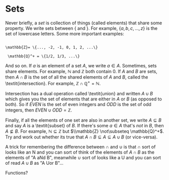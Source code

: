 # Sets


Never briefly, a *set* is collection of things (called elements) that share some property. We write sets between $\{$ and $\}$. For example, $\{a, b, c, ..., z\}$ is the set of lowercase letters. Some more important examples:


```{math}  \mathbb{N} = \{0, 1, 2, ...\}

\mathbb{Z}= \{..., -2, -1, 0, 1, 2, ...\}

 \mathbb{Q}^+ = \{1/2, 1/3, ...\} 

 ```

And so on. If $a$ is an element of a set $A$, we write $a \in A$. Sometimes, sets share elements. For example, $\mathbb{N}$ and $\mathbb{Z}$ both contain $0$. If $A$ and $B$ are sets, then $A \cap B$ is the set of all the shared elements of $A$ and $B$, called the \textit{intersection}. For example, $\mathbb{Z} \cap \mathbb{Q}^+ = \mathbb{N}$. 


Intersection has a dual operation called \textit{union} and written $A \cup B$ which gives you the set of elements that are either in $A$ or $B$ (as opposed to both). So if $EVEN$ is the set of even integers and $ODD$ is the set of odd integers, then $EVEN \cup ODD = \mathbb{Z}$. 



Finally, if all the elements of one set are also in another set, we write $A \subseteq B$ and say $A$ is a \textit{subset} of $B$. If there's some $a \in A$ that's *not* in $B$, then $A \not\subseteq B$. For example, $\mathbb{N} \subseteq \mathbb{Z}$ but $\\mathbb{Z} \not\subseteq \mathbb{Q}^+$. Try and work out whether its true that $A \cap B \subseteq A \subseteq A \cup B$ (or vice-versa).



A trick for remembering the difference between $\cap$ and $\cup$ is that $\cap$ sort of looks like an N and you can sort of think of the elements of $A \cap B$ as the elements of "A aNd B", meanwhile $\cup$ sort of looks like a U and you can sort of read $A \cup B$ as "A Uor B"...

Functions?
